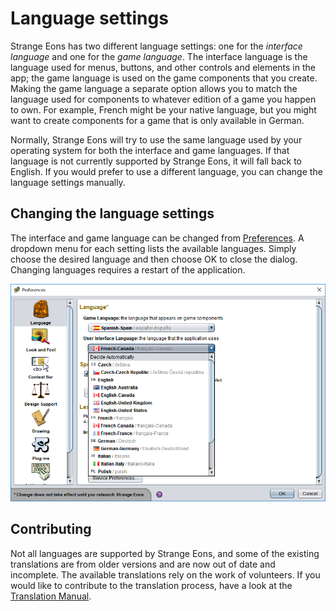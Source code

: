 # Language settings

Strange Eons has two different language settings: one for the *interface language* and one for the *game language*. The interface language is the language used for menus, buttons, and other controls and elements in the app; the game language is used on the game components that you create. Making the game language a separate option allows you to match the language used for components to whatever edition of a game you happen to own. For example, French might be your native language, but you might want to create components for a game that is only available in German.

Normally, Strange Eons will try to use the same language used by your operating system for both the interface and game languages. If that language is not currently supported by Strange Eons, it will fall back to English. If you would prefer to use a different language, you can change the language settings manually.

## Changing the language settings

The interface and game language can be changed from [Preferences](um-ui-preferences.md). A dropdown menu for each setting lists the available languages. Simply choose the desired language and then choose OK to close the dialog. Changing languages requires a restart of the application.

![the preferences dialog](images/language-settings.png)

## Contributing

Not all languages are supported by Strange Eons, and some of the existing translations are from older versions and are now out of date and incomplete. The available translations rely on the work of volunteers. If you would like to contribute to the translation process, have a look at the [Translation Manual](tm-index.md).
